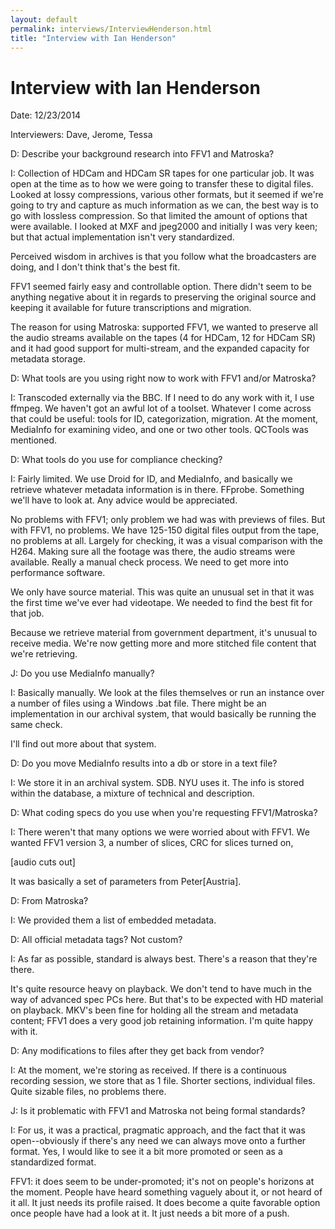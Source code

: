 ```yaml
---
layout: default
permalink: interviews/InterviewHenderson.html
title: "Interview with Ian Henderson"
---
```


# Interview with Ian Henderson

Date: 12/23/2014

Interviewers: Dave, Jerome, Tessa

D: Describe your background research into FFV1 and Matroska?

I: Collection of HDCam and HDCam SR tapes for one particular job. It was open at the time as to how we were going to transfer these to digital files.
Looked at lossy compressions, various other formats, but it seemed if we're going to try and capture as much information as we can, the best way is to go with lossless compression.  So that limited the amount of options that were available.  I looked at MXF and jpeg2000 and initially I was very keen; but that actual implementation isn't very standardized.

Perceived wisdom in archives is that you follow what the broadcasters are doing, and I don't think that's the best fit.

FFV1 seemed fairly easy and controllable option. There didn't seem to be anything negative about it in regards to preserving the original source and keeping it available for future transcriptions and migration.

The reason for using Matroska: supported FFV1, we wanted to preserve all the audio streams available on the tapes (4 for HDCam, 12 for HDCam SR) and it had good support for multi-stream, and the expanded capacity for metadata storage.

D: What tools are you using right now to work with FFV1 and/or Matroska?

I: Transcoded externally via the BBC. If I need to do any work with it, I use ffmpeg.  We haven't got an awful lot of a toolset. Whatever I come across that could be useful: tools for ID, categorization, migration. At the moment, MediaInfo for examining video, and one or two other tools. QCTools was mentioned.

D: What tools do you use for compliance checking?

I: Fairly limited.  We use Droid for ID, and MediaInfo, and basically we retrieve whatever metadata information is in there. FFprobe. Something we'll have to look at. Any advice would be appreciated.

No problems with FFV1; only problem we had was with previews of files.  But with FFV1, no problems. We have 125-150 digital files output from the tape, no problems at all. Largely for checking, it was a visual comparison with the H264.  Making sure all the footage was there, the audio streams were available.  Really a manual check process. We need to get more into performance software.

We only have source material. This was quite an unusual set in that it was the first time we've ever had videotape. We needed to find the best fit for that job.

Because we retrieve material from government department, it's unusual to receive media.  We're now getting more and more stitched file content that we're retrieving.

J: Do you use MediaInfo manually?

I:  Basically manually. We look at the files themselves or run an instance over a number of files using a Windows .bat file. There might be an implementation in our archival system, that would basically be running the same check.

I'll find out more about that system.

D: Do you move MediaInfo results into a db or store in a text file?

I:  We store it in an archival system. SDB. NYU uses it. The info is stored within the database, a mixture of technical and description.

D: What coding specs do you use when you're requesting FFV1/Matroska?

I: There weren't that many options we were worried about with FFV1. We wanted FFV1 version 3, a number of slices, CRC for slices turned on,

[audio cuts out]

It was basically a set of parameters from Peter[Austria].

D: From Matroska?

I: We provided them a list of embedded metadata.

D: All official metadata tags? Not custom?

I: As far as possible, standard is always best. There's a reason that they're there.

It's quite resource heavy on playback. We don't tend to have much in the way of advanced spec PCs here.  But that's to be expected with HD material on playback.  MKV's been fine for holding all the stream and metadata content; FFV1 does a very good job retaining information.  I'm quite happy with it.

D: Any modifications to files after they get back from vendor?

I: At the moment, we're storing as received.  If there is a continuous recording session, we store that as 1 file. Shorter sections, individual files. Quite sizable files, no problems there.

J:  Is it problematic with FFV1 and Matroska not being formal standards?

I:  For us, it was a practical, pragmatic approach, and the fact that it was open--obviously if there's any need we can always move onto a further format.  Yes, I would like to see it a bit more promoted or seen as a standardized format.

FFV1: it does seem to be under-promoted; it's not on people's horizons at the moment.  People have heard something vaguely about it, or not heard of it all. It just needs its profile raised.  It does become a quite favorable option once people have had a look at it. It just needs a bit more of a push.

